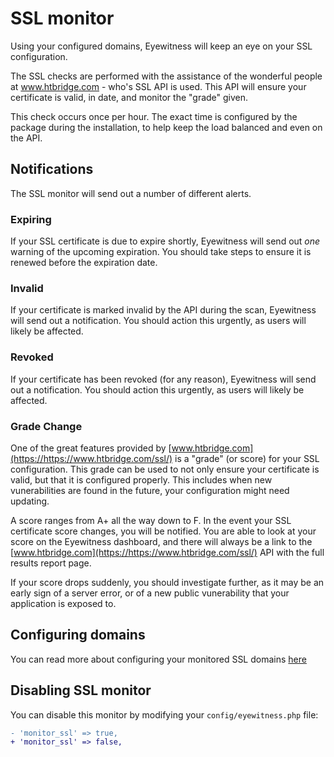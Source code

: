 # SSL monitor

Using your configured domains, Eyewitness will keep an eye on your SSL configuration.

The SSL checks are performed with the assistance of the wonderful people at www.htbridge.com - who's SSL API is used. This API will ensure your certificate is valid, in date, and monitor the "grade" given.

This check occurs once per hour. The exact time is configured by the package during the installation, to help keep the load balanced and even on the API.


## Notifications

The SSL monitor will send out a number of different alerts.

### Expiring

If your SSL certificate is due to expire shortly, Eyewitness will send out *one* warning of the upcoming expiration. You should take steps to ensure it is renewed before the expiration date.

### Invalid

If your certificate is marked invalid by the API during the scan, Eyewitness will send out a notification. You should action this urgently, as users will likely be affected.

### Revoked

If your certificate has been revoked (for any reason), Eyewitness will send out a notification. You should action this urgently, as users will likely be affected.

### Grade Change

One of the great features provided by [www.htbridge.com](https://https://www.htbridge.com/ssl/) is a "grade" (or score) for your SSL configuration. This grade can be used to not only ensure your certificate is valid, but that it is configured properly. This includes when new vunerabilities are found in the future, your configuration might need updating.

A score ranges from A+ all the way down to F. In the event your SSL certificate score changes, you will be notified. You are able to look at your score on the Eyewitness dashboard, and there will always be a link to the [www.htbridge.com](https://https://www.htbridge.com/ssl/) API with the full results report page.

If your score drops suddenly, you should investigate further, as it may be an early sign of a server error, or of a new public vunerability that your application is exposed to.


## Configuring domains

You can read more about configuring your monitored SSL domains [here](\configuration\general.md#domains)


## Disabling SSL monitor

You can disable this monitor by modifying your `config/eyewitness.php` file:

```diff
- 'monitor_ssl' => true,
+ 'monitor_ssl' => false,
```
